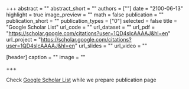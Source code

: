 +++
abstract = ""
abstract_short = ""
authors = [""]
date = "2100-06-13"
highlight = true
image_preview = ""
math = false
publication = ""
publication_short = ""
publication_types = ["0"]
selected = false
title = "Google Scholar List"
url_code = ""
url_dataset = ""
url_pdf = "https://scholar.google.com/citations?user=1QD4sIcAAAAJ&hl=en"
url_project = "https://scholar.google.com/citations?user=1QD4sIcAAAAJ&hl=en"
url_slides = ""
url_video = ""

[header]
  caption = ""
  image = ""

+++

Check [Google Scholar List](https://scholar.google.com/citations?user=1QD4sIcAAAAJ&hl=en) while we prepare publication page
